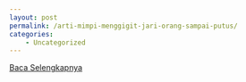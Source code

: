 ```yaml
---
layout: post
permalink: /arti-mimpi-menggigit-jari-orang-sampai-putus/
categories:
    - Uncategorized
---
```


[Baca Selengkapnya](/07)